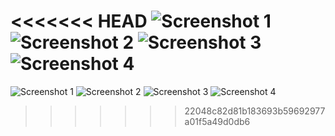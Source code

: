 <<<<<<< HEAD
![Screenshot 1 ](\Screenshot1.png)
![Screenshot 2 ](\Screenshot2.png)
![Screenshot 3 ](\Screenshot3.png)
![Screenshot 4 ](\Screenshot4.png)
=======
![Screenshot 1 ]([Screenshots\Screenshot1.png](https://github.com/Batyrq14/Android-Dev/blob/master/Lab1/Screenshots/Screenshot1.png))
![Screenshot 2 ]([Screenshots\Screenshot2.png](https://github.com/Batyrq14/Android-Dev/blob/master/Lab1/Screenshots/Screenshot2.png))
![Screenshot 3 ]([Screenshots\Screenshot3.png](https://github.com/Batyrq14/Android-Dev/blob/master/Lab1/Screenshots/Screenshot3.png))
![Screenshot 4 ]([Screenshots\Screenshot4.png](https://github.com/Batyrq14/Android-Dev/blob/master/Lab1/Screenshots/Screenshot4.png))
>>>>>>> 22048c82d81b183693b59692977a01f5a49d0db6
